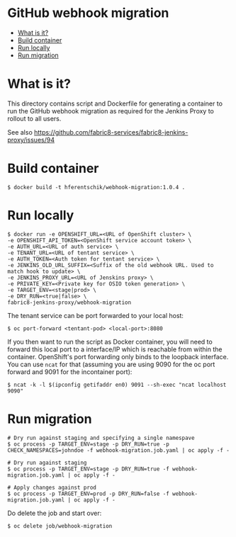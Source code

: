 # GitHub webhook migration

<!-- MarkdownTOC -->

- [What is it?](#what-is-it)
- [Build container](#build-container)
- [Run locally](#run-locally)
- [Run migration](#run-migration)

<!-- /MarkdownTOC -->


<a name="what-is-it"></a>
# What is it?

This directory contains script and Dockerfile for generating a container to run the GitHub webhook migration as required for the Jenkins Proxy to rollout to all users.

See also https://github.com/fabric8-services/fabric8-jenkins-proxy/issues/94

<a name="build-container"></a>
# Build container

    $ docker build -t hferentschik/webhook-migration:1.0.4 .

<a name="run-locally"></a>
# Run locally

    $ docker run -e OPENSHIFT_URL=<URL of OpenShift cluster> \
    -e OPENSHIFT_API_TOKEN=<OpenShift service account token> \
    -e AUTH_URL=<URL of auth service> \
    -e TENANT_URL=<URL of tentant service> \
    -e AUTH_TOKEN=<Auth token for tentant service> \
    -e JENKINS_OLD_URL_SUFFIX=<Suffix of the old webhook URL. Used to match hook to update> \
    -e JENKINS_PROXY_URL=<URL of Jenskins proxy> \
    -e PRIVATE_KEY=<Private key for OSIO token generation> \
    -e TARGET_ENV=<stage|prod> \
    -e DRY_RUN=<true|false> \
    fabric8-jenkins-proxy/webhook-migration

The tenant service can be port forwarded to your local host:

    $ oc port-forward <tentant-pod> <local-port>:8080

If you then want to run the script as Docker container, you will need to forward this local port to a interface/IP which is reachable from within the container.
OpenShift's port forwarding only binds to the loopback interface.
You can use `ncat` for that (assuming you are using 9090 for the oc port forward and 9091 for the incontainer port):

    $ ncat -k -l $(ipconfig getifaddr en0) 9091 --sh-exec "ncat localhost 9090"

<a name="run-migration"></a>
# Run migration

    # Dry run against staging and specifying a single namespave
    $ oc process -p TARGET_ENV=stage -p DRY_RUN=true -p CHECK_NAMESPACES=johndoe -f webhook-migration.job.yaml | oc apply -f -

    # Dry run against staging
    $ oc process -p TARGET_ENV=stage -p DRY_RUN=true -f webhook-migration.job.yaml | oc apply -f -
    
    # Apply changes against prod
    $ oc process -p TARGET_ENV=prod -p DRY_RUN=false -f webhook-migration.job.yaml | oc apply -f -
    
Do delete the job and start over:

    $ oc delete job/webhook-migration


